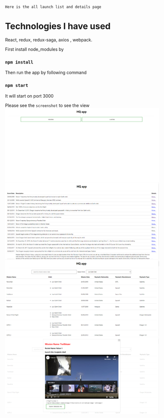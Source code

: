 `Here is the all launch list and details page`
 # Technologies I have used
React, redux, redux-saga, axios , webpack.

First install node_modules by

### `npm install`

Then run the app by following command
### `npm start`

It will start on port 3000

Please see the `screenshot` to see the view
![screenshot](screenshots/home.PNG)
![screenshot](screenshots/history.PNG)
![screenshot](screenshots/launch.PNG)
![screenshot](screenshots/modal.PNG)
